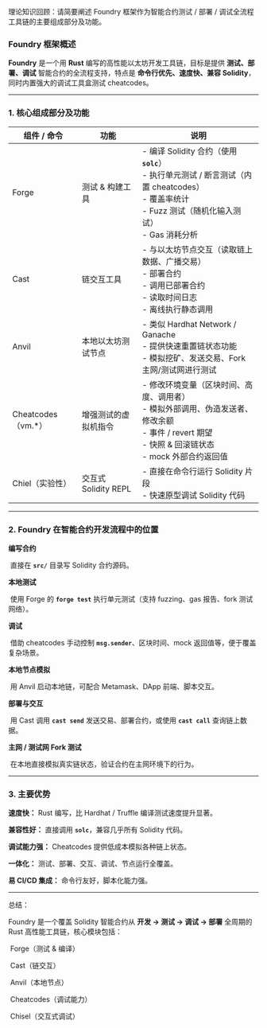 理论知识回顾：请简要阐述 Foundry 框架作为智能合约测试 / 部署 / 调试全流程工具链的主要组成部分及功能。



### Foundry 框架概述

**Foundry** 是一个用 **Rust** 编写的高性能以太坊开发工具链，目标是提供 **测试、部署、调试** 智能合约的全流程支持，特点是 **命令行优先、速度快、兼容 Solidity**，同时内置强大的调试工具盒测试 cheatcodes。

-----

### 1. 核心组成部分及功能

| 组件 / 命令        | 功能                 | 说明                                                         |
| ------------------ | -------------------- | ------------------------------------------------------------ |
| Forge              | 测试 & 构建工具      | - 编译 Solidity 合约（使用 **`solc`**）<br />- 执行单元测试 / 断言测试（内置 cheatcodes）<br />- 覆盖率统计<br />- Fuzz 测试（随机化输入测试）<br />- Gas 消耗分析 |
| Cast               | 链交互工具           | - 与以太坊节点交互（读取链上数据、广播交易）<br />- 部署合约<br />- 调用已部署合约<br />- 读取时间日志<br />- 离线执行静态调用 |
| Anvil              | 本地以太坊测试节点   | - 类似 Hardhat Network / Ganache<br />- 提供快速重置链状态功能<br />- 模拟挖矿、发送交易、Fork 主网/测试网进行测试 |
| Cheatcodes（vm.*） | 增强测试的虚拟机指令 | - 修改环境变量（区块时间、高度、调用者）<br />- 模拟外部调用、伪造发送者、修改余额<br />- 事件 / revert 期望<br />- 快照 & 回滚链状态<br />- mock 外部合约返回值 |
| Chiel（实验性）    | 交互式 Solidity REPL | - 直接在命令行运行 Solidity 片段<br />- 快速原型调试 Solidity 代码 |

---

### 2. Foundry 在智能合约开发流程中的位置

**编写合约**

​	直接在 **`src/`** 目录写 Solidity 合约源码。

**本地测试**

​	使用 Forge 的 **`forge test`** 执行单元测试（支持 fuzzing、gas 报告、fork 测试网络）。

**调试**

​	借助 cheatcodes 手动控制 **`msg.sender`**、区块时间、mock 返回值等，便于覆盖复杂场景。

**本地节点模拟**

​	用 Anvil 启动本地链，可配合 Metamask、DApp 前端、脚本交互。

**部署与交互**

​	用 Cast 调用 **`cast send`** 发送交易、部署合约，或使用 **`cast call`** 查询链上数据。

**主网 / 测试网 Fork 测试**

​	在本地直接模拟真实链状态，验证合约在主网环境下的行为。

---

### 3. 主要优势

**速度快：** Rust 编写，比 Hardhat / Truffle 编译测试速度提升显著。

**兼容性好：** 直接调用 **`solc`**，兼容几乎所有 Solidity 代码。

**调试能力强：** Cheatcodes 提供低成本模拟各种链上状态。

**一体化：** 测试、部署、交互、调试、节点运行全覆盖。

**易 CI/CD 集成：** 命令行友好，脚本化能力强。

---

总结：

Foundry 是一个覆盖 Solidity 智能合约从 **开发 → 测试 → 调试 → 部署** 全周期的 Rust 高性能工具链，核心模块包括：

​	Forge（测试 & 编译）

​	Cast（链交互）

​	Anvil（本地节点）

​	Cheatcodes（调试能力）

​	Chisel（交互式调试）
